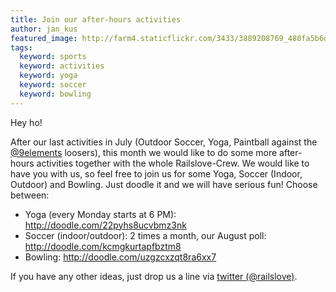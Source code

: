 ```yaml
---
title: Join our after-hours activities
author: jan_kus
featured_image: http://farm4.staticflickr.com/3433/3889208769_480fa5b6d8_d.jpg
tags:
  keyword: sports
  keyword: activities
  keyword: yoga
  keyword: soccer
  keyword: bowling
---
```

Hey ho!

After our last activities in July (Outdoor Soccer, Yoga, Paintball against the [@9elements](http://www.twitter.com/9elements) loosers), this month we would like to do some more after-hours activities together with the whole Railslove-Crew. We would like to have you with us, so feel free to join us for some Yoga, Soccer (Indoor, Outdoor) and Bowling. Just doodle it and we will have serious fun! Choose between:

* Yoga (every Monday starts at 6 PM): http://doodle.com/22pyhs8ucvbmz3nk
* Soccer (indoor/outdoor): 2 times a month, our August poll: http://doodle.com/kcmgkurtapfbztm8
* Bowling: http://doodle.com/uzgzcxzqt8ra6xx7

If you have any other ideas, just drop us a line via [twitter (@railslove)](http://www.twitter.com/railslove).